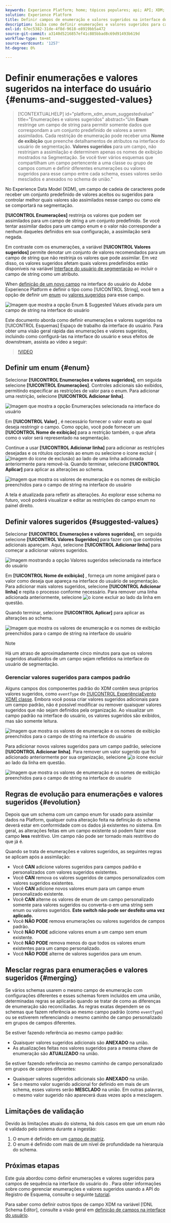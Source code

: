 ```yaml
---
keywords: Experience Platform; home; tópicos populares; api; API; XDM; sistema XDM; modelo de dados de experiência; modelo de dados; ui; espaço de trabalho; enum; campo;
solution: Experience Platform
title: Definir campos de enumeração e valores sugeridos na interface do usuário
description: Saiba como definir enumerações e valores sugeridos para campos de sequência na interface do usuário do Experience Platform.
exl-id: 67ec5382-31de-4f8d-9618-e8919bb5a472
source-git-commit: a3140d5216857ef41c885bbad8c69d91493b619d
workflow-type: tm+mt
source-wordcount: '1257'
ht-degree: 0%

---
```


# Definir enumerações e valores sugeridos na interface do usuário {#enums-and-suggested-values}

>[!CONTEXTUALHELP]
>id="platform_xdm_enum_suggestedvalue"
>title="Enumerações e valores sugeridos"
>abstract="Um **Enum** restringe um campo de string para permitir somente dados que correspondam a um conjunto predefinido de valores a serem assimilados. Cada restrição de enumeração pode receber uma **Nome de exibição** que preenche detalhamentos de atributos na interface do usuário de segmentação. **Valores sugeridos** para um campo, não restrinjam a assimilação e determinem apenas os nomes de exibição mostrados na Segmentação. Se você tiver vários esquemas que compartilham um campo pertencente a uma classe ou grupo de campos comum e definir diferentes enumerações ou valores sugeridos para esse campo entre cada schema, esses valores serão mesclados e anexados no schema de união."

No Experience Data Model (XDM), um campo de cadeia de caracteres pode receber um conjunto predefinido de valores aceitos ou sugeridos para controlar melhor quais valores são assimilados nesse campo ou como ele se comportará na segmentação.

**[!UICONTROL Enumerações]** restrinja os valores que podem ser assimilados para um campo de string a um conjunto predefinido. Se você tentar assimilar dados para um campo enum e o valor não corresponder a nenhum daqueles definidos em sua configuração, a assimilação será negada.

Em contraste com os enumerações, a variável **[!UICONTROL Valores sugeridos]** permite denotar um conjunto de valores recomendados para um campo de string que não restrinja os valores que pode assimilar. Em vez disso, os valores sugeridos afetam quais valores predefinidos estão disponíveis na variável [Interface do usuário de segmentação](../../../segmentation/ui/overview.md) ao incluir o campo de string como um atributo.

When [definição de um novo campo](./overview.md#define) na interface do usuário do Adobe Experience Platform e definir o tipo como [!UICONTROL String], você tem a opção de definir um [enum](#enum) ou [valores sugeridos](#suggested-values) para esse campo.

![Imagem que mostra a opção Enum &amp; Suggested Values ativada para um campo de string na interface do usuário](../../images/ui/fields/enum/enum-options-selected.png)

Este documento aborda como definir enumerações e valores sugeridos na [!UICONTROL Esquemas] Espaço de trabalho da interface do usuário. Para obter uma visão geral rápida das enumerações e valores sugeridos, incluindo como configurá-las na interface do usuário e seus efeitos de downstream, assista ao vídeo a seguir:

>[!VIDEO](https://video.tv.adobe.com/v/3409501/?quality=12&learn=on)

## Definir um enum {#enum}

Selecionar **[!UICONTROL Enumerações e valores sugeridos]**, em seguida selecione **[!UICONTROL Enumerações]**. Controles adicionais são exibidos, permitindo especificar as restrições de valor para o enum. Para adicionar uma restrição, selecione **[!UICONTROL Adicionar linha]**.

![Imagem que mostra a opção Enumerações selecionada na interface do usuário](../../images/ui/fields/enum/enum-add-row.png)

Em **[!UICONTROL Valor]** , é necessário fornecer o valor exato ao qual deseja restringir o campo. Como opção, você pode fornecer um **[!UICONTROL Nome de exibição]** para a restrição também, o que afeta como o valor será representado na segmentação.

Continue a usar **[!UICONTROL Adicionar linha]** para adicionar as restrições desejadas e os rótulos opcionais ao enum ou selecione o ícone excluir (![Imagem do ícone de exclusão](../../images/ui/fields/enum/remove-icon.png)) ao lado de uma linha adicionada anteriormente para removê-la. Quando terminar, selecione **[!UICONTROL Aplicar]** para aplicar as alterações ao schema.

![Imagem que mostra os valores de enumeração e os nomes de exibição preenchidos para o campo de string na interface do usuário](../../images/ui/fields/enum/enum-confirm.png)

A tela é atualizada para refletir as alterações. Ao explorar esse schema no futuro, você poderá visualizar e editar as restrições do campo enum no painel direito.

## Definir valores sugeridos {#suggested-values}

Selecionar **[!UICONTROL Enumerações e valores sugeridos]**, em seguida selecione **[!UICONTROL Valores Sugeridos]** para fazer com que controles adicionais apareçam. Aqui, selecione **[!UICONTROL Adicionar linha]** para começar a adicionar valores sugeridos.

![Imagem mostrando a opção Valores sugeridos selecionada na interface do usuário](../../images/ui/fields/enum/suggested-add-row.png)

Em **[!UICONTROL Nome de exibição]** , forneça um nome amigável para o valor como deseja que apareça na interface do usuário de segmentação. Para adicionar mais valores sugeridos, selecione **[!UICONTROL Adicionar linha]** e repita o processo conforme necessário. Para remover uma linha adicionada anteriormente, selecione ![o ícone excluir](../../images/ui/fields/enum/remove-icon.png) ao lado da linha em questão.

Quando terminar, selecione **[!UICONTROL Aplicar]** para aplicar as alterações ao schema.

![Imagem que mostra os valores de enumeração e os nomes de exibição preenchidos para o campo de string na interface do usuário](../../images/ui/fields/enum/suggested-confirm.png)

>[!NOTE]
>
>Há um atraso de aproximadamente cinco minutos para que os valores sugeridos atualizados de um campo sejam refletidos na interface do usuário de segmentação.

### Gerenciar valores sugeridos para campos padrão

Alguns campos dos componentes padrão do XDM contêm seus próprios valores sugeridos, como `eventType` do [[!UICONTROL ExperiênciaEvento XDM] classe](../../classes/experienceevent.md). Embora você possa criar valores sugeridos adicionais para um campo padrão, não é possível modificar ou remover quaisquer valores sugeridos que não sejam definidos pela organização. Ao visualizar um campo padrão na interface do usuário, os valores sugeridos são exibidos, mas são somente leitura.

![Imagem que mostra os valores de enumeração e os nomes de exibição preenchidos para o campo de string na interface do usuário](../../images/ui/fields/enum/suggested-standard.png)

Para adicionar novos valores sugeridos para um campo padrão, selecione **[!UICONTROL Adicionar linha]**. Para remover um valor sugerido que foi adicionado anteriormente por sua organização, selecione ![o ícone excluir](../../images/ui/fields/enum/remove-icon.png) ao lado da linha em questão.

![Imagem que mostra os valores de enumeração e os nomes de exibição preenchidos para o campo de string na interface do usuário](../../images/ui/fields/enum/suggested-standard-add.png)

<!-- ### Removing suggested values for standard fields

Only suggested values that you define can be removed from a standard field. Existing suggested values can be disabled so that they no longer appear in the segmentation dropdown, but they cannot be removed outright.

For example, consider a profile schema where the a suggested value for the standard `person.gender` field is disabled:

![Image showing the enum values and display names filled out for the string field in the UI](../../images/ui/fields/enum/standard-enum-disabled.png)

In this example, the display name "[!UICONTROL Non-specific]" is now disabled from being shown in the segmentation dropdown list. However, the value `non_specific` is still part of the list of enumerated fields and is therefore still allowed on ingestion. In other words, you cannot disable the actual enum value for the standard field as it would go against the principle of only allowing changes that make a field less restrictive.

See the [section below](#evolution) for more information on the rules for updating enums and suggested values for existing schema fields. -->

## Regras de evolução para enumerações e valores sugeridos {#evolution}

Depois que um schema com um campo enum for usado para assimilar dados na Platform, qualquer outra alteração feita na definição do schema deverá estar em conformidade com os dados já existentes no sistema. Em geral, as alterações feitas em um campo existente só podem fazer esse campo **less** restritivo. Um campo não pode ser tornado mais restritivo do que já é.

Quando se trata de enumerações e valores sugeridos, as seguintes regras se aplicam após a assimilação:

* Você **CAN** adicione valores sugeridos para campos padrão e personalizados com valores sugeridos existentes.
* Você **CAN** remova os valores sugeridos de campos personalizados com valores sugeridos existentes.
* Você **CAN** adicione novos valores enum para um campo enum personalizado existente.
* Você **CAN** alterne os valores de enum de um campo personalizado somente para valores sugeridos ou converta-o em uma string sem enum ou valores sugeridos. **Este switch não pode ser desfeito uma vez aplicado.**
* Você **NÃO PODE** remova enumerações ou valores sugeridos de campos padrão.
* Você **NÃO PODE** adicione valores enum a um campo sem enum existente.
* Você **NÃO PODE** remova menos do que todos os valores enum existentes para um campo personalizado.
* Você **NÃO PODE** alterne de valores sugeridos para um enum.

## Mesclar regras para enumerações e valores sugeridos {#merging}

Se vários schemas usarem o mesmo campo de enumeração com configurações diferentes e esses schemas forem incluídos em uma união, determinadas regras se aplicarão quando se tratar de como as diferenças de enumeração são reconciliadas. As regras exatas dependem se os schemas que fazem referência ao mesmo campo padrão (como `eventType`) ou se estiverem referenciando o mesmo caminho de campo personalizado em grupos de campos diferentes.

Se estiver fazendo referência ao mesmo campo padrão:

* Quaisquer valores sugeridos adicionais são **ANEXADO** na união.
* As atualizações feitas nos valores sugeridos para a mesma chave de enumeração são **ATUALIZADO** na união.

Se estiver fazendo referência ao mesmo caminho de campo personalizado em grupos de campos diferentes:

* Quaisquer valores sugeridos adicionais são **ANEXADO** na união.
* Se o mesmo valor sugerido adicional for definido em mais de um schema, esses valores serão **MESCLADO** na união. Em outras palavras, o mesmo valor sugerido não aparecerá duas vezes após a mesclagem.

## Limitações de validação

Devido às limitações atuais do sistema, há dois casos em que um enum não é validado pelo sistema durante a ingestão:

1. O enum é definido em um [campo de matriz](./array.md).
1. O enum é definido com mais de um nível de profundidade na hierarquia do schema.

## Próximas etapas

Este guia abordou como definir enumerações e valores sugeridos para campos de sequência na interface do usuário do . Para obter informações sobre como gerenciar enumerações e valores sugeridos usando a API do Registro de Esquema, consulte o seguinte [tutorial](../../tutorials/suggested-values.md).

Para saber como definir outros tipos de campo XDM na variável [!DNL Schema Editor], consulte a visão geral em [definição de campos na interface do usuário](./overview.md#special).
